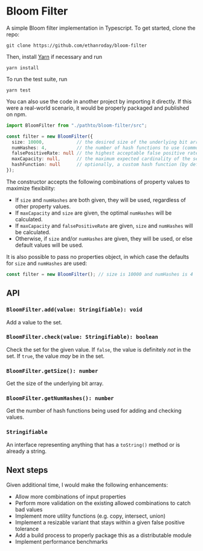 # Bloom Filter

A simple Bloom filter implementation in Typescript. To get started, clone the repo:

```
git clone https://github.com/ethanroday/bloom-filter
```

Then, install [Yarn](https://yarnpkg.com/) if necessary and run

```
yarn install
```

To run the test suite, run

```
yarn test
```

You can also use the code in another project by importing it directly. If this were a real-world scenario, it would be properly packaged and published on npm.

```typescript
import BloomFilter from "./pathto/bloom-filter/src";

const filter = new BloomFilter({
  size: 10000,            // the desired size of the underlying bit array (commonly seen as m)
  numHashes: 4,           // the number of hash functions to use (commonly seen as k)
  falsePositiveRate: null // the highest acceptable false positive rate (commonly seen as p)
  maxCapacity: null,      // the maximum expected cardinality of the set (commonly seen as n)
  hashFunction: null      // optionally, a custom hash function (by default, uses FNV-1a)
});
```

The constructor accepts the following combinations of property values to maximize flexibility:

- If `size` and `numHashes` are both given, they will be used, regardless of other property values.
- If `maxCapacity` and `size` are given, the optimal `numHashes` will be calculated.
- If `maxCapacity` and `falsePositiveRate` are given, `size` and `numHashes` will be calculated.
- Otherwise, if `size` and/or `numHashes` are given, they will be used, or else default values will be used.

It is also possible to pass no properties object, in which case the defaults for `size` and `numHashes` are used:

```typescript
const filter = new BloomFilter(); // size is 10000 and numHashes is 4
```

## API

### `BloomFilter.add(value: Stringifiable): void`

Add a value to the set.

### `BloomFilter.check(value: Stringifiable): boolean`

Check the set for the given value. If `false`, the value is definitely _not_ in the set. If `true`, the value _may_ be in the set.

### `BloomFilter.getSize(): number`

Get the size of the underlying bit array.

### `BloomFilter.getNumHashes(): number`

Get the number of hash functions being used for adding and checking values.

### `Stringifiable`

An interface representing anything that has a `toString()` method or is already a string.

## Next steps

Given additional time, I would make the following enhancements:

- Allow more combinations of input properties
- Perform more validation on the existing allowed combinations to catch bad values
- Implement more utility functions (e.g. copy, intersect, union)
- Implement a resizable variant that stays within a given false positive tolerance
- Add a build process to properly package this as a distributable module
- Implement performance benchmarks
